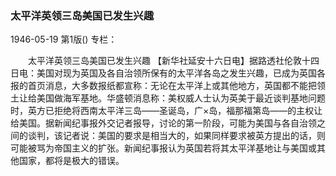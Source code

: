 ### 太平洋英领三岛美国已发生兴趣

1946-05-19
第1版()
专栏：

　　太平洋英领三岛美国已发生兴趣
    【新华社延安十六日电】据路透社伦敦十四日电：美国对现为英国及各自治领所保有的太平洋各岛之发生兴趣，已成为英国各报的首页消息，大多数报纸都宣称：无论在太平洋上或其他地方，英国都不能把领土让给美国做海军基地。华盛顿消息称：美权威人士认为英美于最近谈判基地问题时，英方已拒绝将西南太平洋三岛——圣诞岛，广×岛，福那福第岛——的主权让给美国。据新闻纪事报外交记者报导，讨论的第一阶段，可能为美国与各自治领之间的谈判，该记者说：美国的要求是相当大的，如果同样要求被英方提出的话，则可能被骂为帝国主义的扩张。新闻纪事报认为英国若将其太平洋基地让与美国或其他国家，都将是极大的错误。
